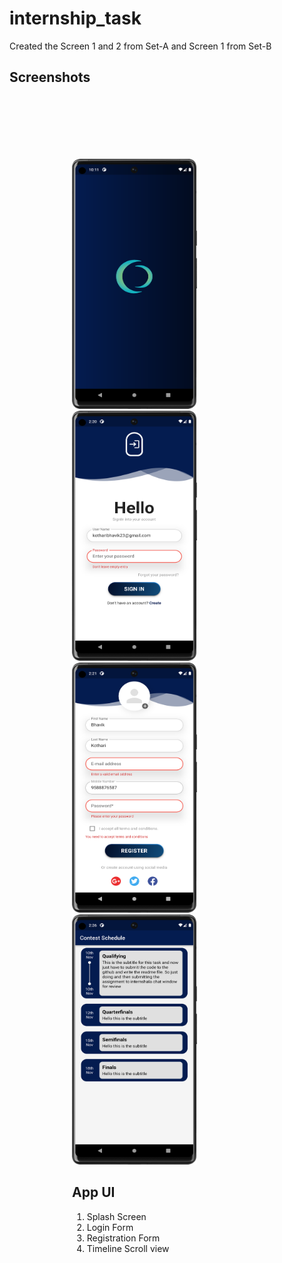 # internship_task

Created the Screen 1 and 2 from Set-A and Screen 1 from Set-B

## Screenshots
<div style="padding:100px 100px;">
<img src="https://github.com/Bhavikk01/internship_task2332/blob/main/assets/Screenshot_20230308_101130.png" title="Login Screen" width=200 height=400>
<img src="https://github.com/Bhavikk01/internship_task2332/blob/main/assets/Screenshot_20230308_022032.png" title="Login Screen" width=200 height=400>
<img src="https://github.com/Bhavikk01/internship_task2332/blob/main/assets/Screenshot_20230308_022108.png" title="Registration Page" width=200 height=400>
<img src="https://github.com/Bhavikk01/internship_task2332/blob/main/assets/Screenshot_20230308_022649.png" title="Timeline scroll view" width=200 height=400>
<div>

## App UI
1. Splash Screen
2. Login Form
3. Registration Form
4. Timeline Scroll view